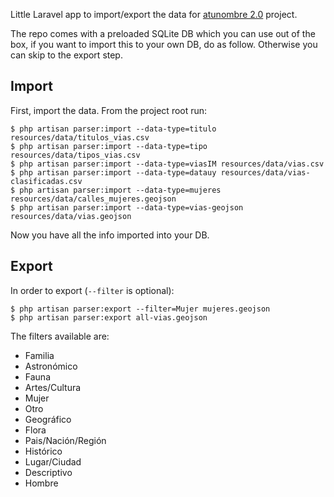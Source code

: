 Little Laravel app to import/export the data for [atunombre 2.0](http://atunombre.uy) project.

The repo comes with a preloaded SQLite DB which you can use out of the box, if you want to import this to your own DB, do as follow. Otherwise you can skip to the export step.

## Import
First, import the data. From the project root run:
```
$ php artisan parser:import --data-type=titulo resources/data/titulos_vias.csv
$ php artisan parser:import --data-type=tipo resources/data/tipos_vias.csv
$ php artisan parser:import --data-type=viasIM resources/data/vias.csv
$ php artisan parser:import --data-type=datauy resources/data/vias-clasificadas.csv
$ php artisan parser:import --data-type=mujeres resources/data/calles_mujeres.geojson
$ php artisan parser:import --data-type=vias-geojson resources/data/vias.geojson
```
Now you have all the info imported into your DB.

## Export
In order to export (`--filter` is optional):
```
$ php artisan parser:export --filter=Mujer mujeres.geojson
$ php artisan parser:export all-vias.geojson
```
The filters available are:
* Familia
* Astronómico
* Fauna
* Artes/Cultura
* Mujer
* Otro
* Geográfico
* Flora
* Pais/Nación/Región
* Histórico
* Lugar/Ciudad
* Descriptivo
* Hombre
